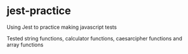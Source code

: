 # jest-practice
Using Jest to practice making javascript tests

Tested string functions, calculator functions, caesarcipher functions and array functions
